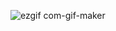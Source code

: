 ![ezgif com-gif-maker](https://user-images.githubusercontent.com/57869913/130614870-6a9cd96b-11d6-472c-b61c-8687e3e95484.gif)
